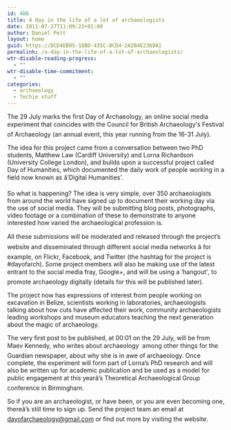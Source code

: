 ```yaml
---
id: 486
title: A day in the life of a lot of archaeologists
date: 2011-07-27T11:09:21+01:00
author: Daniel Pett
layout: home
guid: https://DCD4EB05-18BD-435C-BCD4-2A2B4E2369A1
permalink: /a-day-in-the-life-of-a-lot-of-archaeologists/
wtr-disable-reading-progress:
  - ""
wtr-disable-time-commitment:
  - ""
categories:
  - archaeology
  - Techie stuff
---
```

The 29 July marks the first Day of Archaeology, an online social media experiment that coincides with the Council for British Archaeology&#8217;s Festival of Archaeology (an annual event, this year running from the 16-31 July). 

The idea for this project came from a conversation between two PhD students, Matthew Law (Cardiff University) and Lorna Richardson (University College London), and builds upon a successful project called Day of Humanities, which documented the daily work of people working in a field now known as â&#8217;Digital Humanities&#8217;. 

So what is happening? The idea is very simple, over 350 archaeologists from around the world have signed up to document their working day via the use of social media. They will be submitting blog posts, photographs, video footage or a combination of these to demonstrate to anyone interested how varied the archaeological profession is. 

All these submissions will be moderated and released through the project&#8217;s website and disseminated through different social media networks â for example, on Flickr, Facebook, and Twitter (the hashtag for the project is #dayofarch). Some project members will also be making use of the latest entrant to the social media fray, Google+, and will be using a &#8217;hangout&#8217;, to promote archaeology digitally (details for this will be published later). 

The project now has expressions of interest from people working on excavation in Belize, scientists working in laboratories, archaeologists talking about how cuts have affected their work, community archaeologists leading workshops and museum educators teaching the next generation about the magic of archaeology. 

The very first post to be published, at 00:01 on the 29 July, will be from Maev Kennedy, who writes about archaeology  among other things for the Guardian newspaper, about why she is in awe of archaeology. Once complete, the experiment will form part of Lorna&#8217;s PhD research and will also be written up for academic publication and be used as a model for public engagement at this yearâ&#8217;s Theoretical Archaeological Group conference in Birmingham. 

So if you are an archaeologist, or have been, or you are even becoming one, thereâ&#8217;s still time to sign up. Send the project team an email at <dayofarchaeology@gmail.com> or find out more by visiting the website.